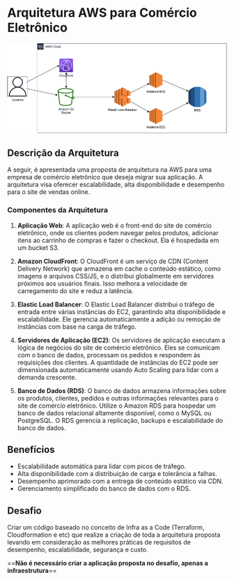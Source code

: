 # Arquitetura AWS para Comércio Eletrônico

![Arquitetura AWS](./diagrama.png)

## Descrição da Arquitetura

A seguir, é apresentada uma proposta de arquitetura na AWS para uma empresa de comércio eletrônico que deseja migrar sua aplicação. A arquitetura visa oferecer escalabilidade, alta disponibilidade e desempenho para o site de vendas online.

### Componentes da Arquitetura

1. **Aplicação Web**: A aplicação web é o front-end do site de comércio eletrônico, onde os clientes podem navegar pelos produtos, adicionar itens ao carrinho de compras e fazer o checkout. Ela é hospedada em um bucket S3.

2. **Amazon CloudFront**: O CloudFront é um serviço de CDN (Content Delivery Network) que armazena em cache o conteúdo estático, como imagens e arquivos CSS/JS, e o distribui globalmente em servidores próximos aos usuários finais. Isso melhora a velocidade de carregamento do site e reduz a latência.

3. **Elastic Load Balancer**: O Elastic Load Balancer distribui o tráfego de entrada entre várias instâncias do EC2, garantindo alta disponibilidade e escalabilidade. Ele gerencia automaticamente a adição ou remoção de instâncias com base na carga de tráfego.

4. **Servidores de Aplicação (EC2)**: Os servidores de aplicação executam a lógica de negócios do site de comércio eletrônico. Eles se comunicam com o banco de dados, processam os pedidos e respondem às requisições dos clientes. A quantidade de instâncias do EC2 pode ser dimensionada automaticamente usando Auto Scaling para lidar com a demanda crescente.

5. **Banco de Dados (RDS)**: O banco de dados armazena informações sobre os produtos, clientes, pedidos e outras informações relevantes para o site de comércio eletrônico. Utilize o Amazon RDS para hospedar um banco de dados relacional altamente disponível, como o MySQL ou PostgreSQL. O RDS gerencia a replicação, backups e escalabilidade do banco de dados.

## Benefícios

- Escalabilidade automática para lidar com picos de tráfego.
- Alta disponibilidade com a distribuição de carga e tolerância a falhas.
- Desempenho aprimorado com a entrega de conteúdo estático via CDN.
- Gerenciamento simplificado do banco de dados com o RDS.

## Desafio

Criar um código baseado no conceito de Infra as a Code (Terraform, Cloudformation e etc) que realize a criação de toda a arquitetura proposta levando em consideração as melhores práticas de requisitos de desempenho, escalabilidade, segurança e custo.

==**Não é necessário criar a aplicação proposta no desafio, apenas a infraestrutura**==
